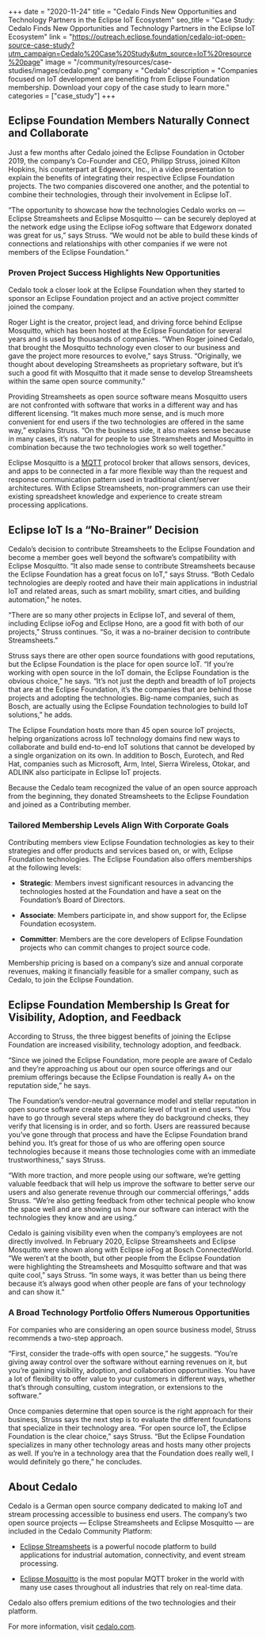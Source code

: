 +++
date = "2020-11-24"
title = "Cedalo Finds New Opportunities and Technology Partners in the Eclipse IoT Ecosystem"
seo_title = "Case Study: Cedalo Finds New Opportunities and Technology Partners in the Eclipse IoT Ecosystem"
link = "https://outreach.eclipse.foundation/cedalo-iot-open-source-case-study?utm_campaign=Cedalo%20Case%20Study&utm_source=IoT%20resource%20page"
image = "/community/resources/case-studies/images/cedalo.png"
company = "Cedalo"
description = "Companies focused on IoT development are benefiting from Eclipse Foundation membership. Download your copy of the case study to learn more."
categories = ["case_study"]
+++

## Eclipse Foundation Members Naturally Connect and Collaborate

Just a few months after Cedalo joined the Eclipse Foundation in October 2019, the company’s Co-Founder and CEO, Philipp Struss, joined Kilton Hopkins, his counterpart at Edgeworx, Inc., in a video presentation to explain the benefits of integrating their respective Eclipse Foundation projects. The two companies discovered one another, and the potential to combine their technologies, through their involvement in Eclipse IoT.

“The opportunity to showcase how the technologies Cedalo works on — Eclipse Streamsheets and Eclipse Mosquitto — can be securely deployed at the network edge using the Eclipse ioFog software that Edgeworx donated was great for us,” says Struss. “We would not be able to build these kinds of connections and relationships with other companies if we were not members of the Eclipse Foundation.”

### Proven Project Success Highlights New Opportunities

Cedalo took a closer look at the Eclipse Foundation when they started to sponsor an Eclipse Foundation project and an active project committer joined the company. 

Roger Light is the creator, project lead, and driving force behind Eclipse Mosquitto, which has been hosted at the Eclipse Foundation for several years and is used by thousands of companies. “When Roger joined Cedalo, that brought the Mosquitto technology even closer to our business and gave the project more resources to evolve,” says Struss. “Originally, we thought about developing Streamsheets as proprietary software, but it’s such a good fit with Mosquitto that it made sense to develop Streamsheets within the same open source community.” 

Providing Streamsheets as open source software means Mosquitto users are not confronted with software that works in a different way and has different licensing. “It makes much more sense, and is much more convenient for end users if the two technologies are offered in the same way,” explains Struss. “On the business side, it also makes sense because in many cases, it’s natural for people to use Streamsheets and Mosquitto in combination because the two technologies work so well together.” 

Eclipse Mosquitto is a [MQTT](https://mqtt.org/) protocol broker that allows sensors, devices, and apps to be connected in a far more flexible way than the request and response communication pattern used in traditional client/server architectures. With Eclipse Streamsheets, non-programmers can use their existing spreadsheet knowledge and experience to create stream processing applications. 

## Eclipse IoT Is a “No-Brainer” Decision

Cedalo’s decision to contribute Streamsheets to the Eclipse Foundation and become a member goes well beyond the software’s compatibility with Eclipse Mosquitto. “It also made sense to contribute Streamsheets because the Eclipse Foundation has a great focus on IoT,” says Struss. “Both Cedalo technologies are deeply rooted and have their main applications in industrial IoT and related areas, such as smart mobility, smart cities, and building automation,” he notes.

“There are so many other projects in Eclipse IoT, and several of them, including Eclipse ioFog and Eclipse Hono, are a good fit with both of our projects,” Struss continues. “So, it was a no-brainer decision to contribute Streamsheets.” 

Struss says there are other open source foundations with good reputations, but the Eclipse Foundation is the place for open source IoT. “If you’re working with open source in the IoT domain, the Eclipse Foundation is the obvious choice,” he says. “It’s not just the depth and breadth of IoT projects that are at the Eclipse Foundation, it’s the companies that are behind those projects and adopting the technologies. Big-name companies, such as Bosch, are actually using the Eclipse Foundation technologies to build IoT solutions,” he adds.

The Eclipse Foundation hosts more than 45 open source IoT projects, helping organizations across IoT technology domains find new ways to collaborate and build end-to-end IoT solutions that cannot be developed by a single organization on its own. In addition to Bosch, Eurotech, and Red Hat, companies such as Microsoft, Arm, Intel, Sierra Wireless, Otokar, and ADLINK also participate in Eclipse IoT projects.

Because the Cedalo team recognized the value of an open source approach from the beginning, they donated Streamsheets to the Eclipse Foundation and joined as a Contributing member. 

### Tailored Membership Levels Align With Corporate Goals

Contributing members view Eclipse Foundation technologies as key to their strategies and offer products and services based on, or with, Eclipse Foundation technologies. The Eclipse Foundation also offers memberships at the following levels: 

* **Strategic**: Members invest significant resources in advancing the technologies hosted at the Foundation and have a seat on the Foundation’s Board of Directors.

* **Associate**: Members participate in, and show support for, the Eclipse Foundation ecosystem.

* **Committer**: Members are the core developers of Eclipse Foundation projects who can commit changes to project source code.

Membership pricing is based on a company’s size and annual corporate revenues, making it financially feasible for a smaller company, such as Cedalo, to join the Eclipse Foundation. 

## Eclipse Foundation Membership Is Great for Visibility, Adoption, and Feedback

According to Struss, the three biggest benefits of joining the Eclipse Foundation are increased visibility, technology adoption, and feedback. 

“Since we joined the Eclipse Foundation, more people are aware of Cedalo and they’re approaching us about our open source offerings and our premium offerings because the Eclipse Foundation is really A+ on the reputation side,” he says.

The Foundation’s vendor-neutral governance model and stellar reputation in open source software create an automatic level of trust in end users. “You have to go through several steps where they do background checks, they verify that licensing is in order, and so forth. Users are reassured because you’ve gone through that process and have the Eclipse Foundation brand behind you. It’s great for those of us who are offering open source technologies because it means those technologies come with an immediate trustworthiness,” says Struss.

“With more traction, and more people using our software, we’re getting valuable feedback that will help us improve the software to better serve our users and also generate revenue through our commercial offerings,” adds Struss. “We’re also getting feedback from other technical people who know the space well and are showing us how our software can interact with the technologies they know and are using.”

Cedalo is gaining visibility even when the company’s employees are not directly involved. In February 2020, Eclipse Streamsheets and Eclipse Mosquitto were shown along with Eclipse ioFog at Bosch ConnectedWorld. “We weren’t at the booth, but other people from the Eclipse Foundation were highlighting the Streamsheets and Mosquitto software and that was quite cool,” says Struss. “In some ways, it was better than us being there because it’s always good when other people are fans of your technology and can show it.”

### A Broad Technology Portfolio Offers Numerous Opportunities

For companies who are considering an open source business model, Struss recommends a two-step approach. 

“First, consider the trade-offs with open source,” he suggests. “You’re giving away control over the software without earning revenues on it, but you’re gaining visibility, adoption, and collaboration opportunities. You have a lot of flexibility to offer value to your customers in different ways, whether that’s through consulting, custom integration, or extensions to the software.” 

Once companies determine that open source is the right approach for their business, Struss says the next step is to evaluate the different foundations that specialize in their technology area. “For open source IoT, the Eclipse Foundation is the clear choice,” says Struss. “But the Eclipse Foundation specializes in many other technology areas and hosts many other projects as well. If you’re in a technology area that the Foundation does really well, I would definitely go there,” he concludes.

## About Cedalo

Cedalo is a German open source company dedicated to making IoT and stream processing accessible to business end users. The company’s two open source projects — Eclipse Streamsheets and Eclipse Mosquitto — are included in the Cedalo Community Platform:

* [Eclipse Streamsheets](https://cedalo.com/index.html#products) is a powerful nocode platform to build applications for industrial automation, connectivity, and event stream processing.

* [Eclipse Mosquitto](https://cedalo.com/index.html#products) is the most popular MQTT broker in the world with many use cases throughout all industries that rely on real-time data.

Cedalo also offers premium editions of the two technologies and their platform.

For more information, visit [cedalo.com](https://cedalo.com/index.html).